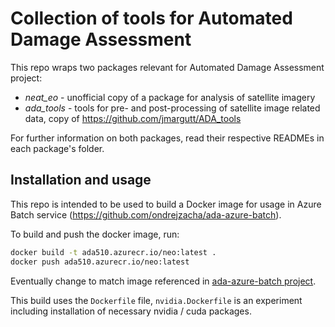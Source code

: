 # Collection of tools for Automated Damage Assessment 

This repo wraps two packages relevant for Automated Damage Assessment project:

- *neat_eo* - unofficial copy of a package for analysis of satellite imagery
- *ada_tools* - tools for pre- and post-processing of satellite image related data,
copy of https://github.com/jmargutt/ADA_tools

For further information on both packages, read their respective READMEs in each package's folder.

## Installation and usage
This repo is intended to be used to build a Docker image for usage in Azure Batch service 
(https://github.com/ondrejzacha/ada-azure-batch).

To build and push the docker image, run:
```bash
docker build -t ada510.azurecr.io/neo:latest .
docker push ada510.azurecr.io/neo:latest
```

Eventually change to match image referenced in [ada-azure-batch project](https://github.com/ondrejzacha/ada-azure-batch).

This build uses the `Dockerfile` file, `nvidia.Dockerfile` is an experiment including installation of necessary
nvidia / cuda packages.
